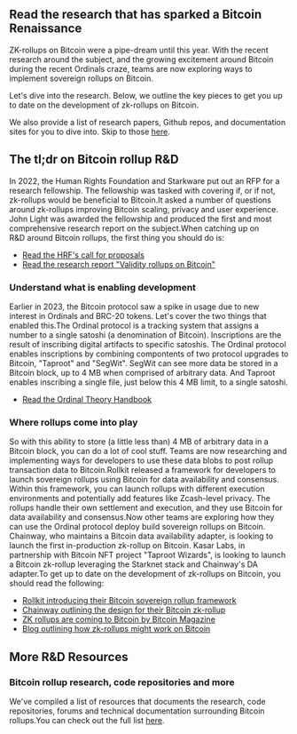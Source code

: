 ## Read the research that has sparked a Bitcoin Renaissance

ZK-rollups on Bitcoin were a pipe-dream until this year. With the recent research around the subject, and the growing excitement around Bitcoin during the recent Ordinals craze, teams are now exploring ways to implement sovereign rollups on Bitcoin.

Let's dive into the research. Below, we outline the key pieces to get you up to date on the development of zk-rollups on Bitcoin.

We also provide a list of research papers, Github repos, and documentation sites for you to dive into. Skip to those [here](https://bitcoinrollups.io/research-links).

## The tl;dr on Bitcoin rollup R&D

In 2022, the Human Rights Foundation and Starkware put out an RFP for a research fellowship. The fellowship was tasked with covering if, or if not, zk-rollups would be beneficial to Bitcoin.It asked a number of questions around zk-rollups improving Bitcoin scaling, privacy and user experience. John Light was awarded the fellowship and produced the first and most comprehensive research report on the subject.When catching up on R&D around Bitcoin rollups, the first thing you should do is:

- [Read the HRF's call for proposals](https://hrf.org/zkrollups)
- [Read the research report "Validity rollups on Bitcoin"](https://bitcoinrollups.org/)

### Understand what is enabling development

Earlier in 2023, the Bitcoin protocol saw a spike in usage due to new interest in Ordinals and BRC-20 tokens. Let's cover the two things that enabled this.The Ordinal protocol is a tracking system that assigns a number to a single satoshi (a denomination of Bitcoin). Inscriptions are the result of inscribing digital artifacts to specific satoshis. The Ordinal protocol enables inscriptions by combining compontents of two protocol upgrades to Bitcoin, "Taproot" and "SegWit". SegWit can see more data be stored in a Bitcoin block, up to 4 MB when comprised of arbitrary data. And Taproot enables inscribing a single file, just below this 4 MB limit, to a single satoshi.

- [Read the Ordinal Theory Handbook](https://docs.ordinals.com/inscriptions.html)

### Where rollups come into play

So with this ability to store (a little less than) 4 MB of arbitrary data in a Bitcoin block, you can do a lot of cool stuff. Teams are now researching and implementing ways for developers to use these data blobs to post rollup transaction data to Bitcoin.Rollkit released a framework for developers to launch sovereign rollups using Bitcoin for data availability and consensus. Within this framework, you can launch rollups with different execution environments and potentially add features like Zcash-level privacy. The rollups handle their own settlement and execution, and they use Bitcoin for data availability and consensus.Now other teams are exploring how they can use the Ordinal protocol deploy build sovereign rollups on Bitcoin. Chainway, who maintains a Bitcoin data availability adapter, is looking to launch the first in-production zk-rollup on Bitcoin. Kasar Labs, in partnership with Bitcoin NFT project "Taproot Wizards", is looking to launch a Bitcoin zk-rollup leveraging the Starknet stack and Chainway's DA adapter.To get up to date on the development of zk-rollups on Bitcoin, you should read the following:

- [Rollkit introducing their Bitcoin sovereign rollup framework](https://rollkit.dev/blog/sovereign-rollups-on-bitcoin)
- [Chainway outlining the design for their Bitcoin zk-rollup](https://medium.com/@chainway_xyz/a-sovereign-zk-rollup-on-bitcoin-full-bitcoin-security-without-a-soft-fork-ca0389a0b658)
- [ZK rollups are coming to Bitcoin by Bitcoin Magazine](https://bitcoinmagazine.com/technical/zk-rollups-are-coming-to-bitcoin-heres-all-you-need-to-know)
- [Blog outlining how zk-rollups might work on Bitcoin](https://trustmachines.co/learn/what-are-rollups-and-how-can-they-work-on-bitcoin/)

## More R&D Resources

### Bitcoin rollup research, code repositories and more

We've compiled a list of resources that documents the research, code repositories, forums and technical documentation surrounding Bitcoin rollups.You can check out the full list [here](https://bitcoinrollups.io/research-links).
